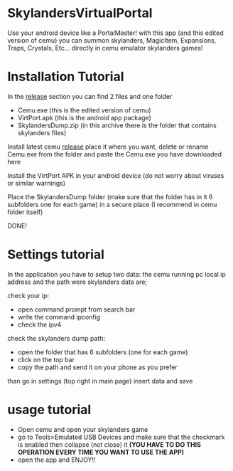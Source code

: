 # SkylandersVirtualPortal
Use your android device like a PortalMaster! with this app (and this edited version of cemu) you can summon skylanders, MagicItem, Expansions, Traps, Crystals, Etc... directly in cemu emulator skylanders games!

# Installation Tutorial
In the [release](https://github.com/TonyHacker03/SkylandersVirtualPortal/releases) section you can find 2 files and one folder
- Cemu.exe (this is the edited version of cemu)
- VirtPort.apk (this is the android app package)
- SkylandersDump.zip (in this archive there is the folder that contains skylanders files)

Install latest cemu [release](https://github.com/cemu-project/Cemu/releases) place it where you want, delete or rename Cemu.exe from the folder and paste the Cemu.exe you have downloaded here

Install the VirtPort APK in your android device (do not worry about viruses or similar warnings) 

Place the SkylandersDump folder (make sure that the folder has in it 6 subfolders one for each game) in a secure place (I recommend in cemu folder itself)

DONE!

# Settings tutorial 
In the application you have to setup two data: the cemu running pc local ip address and the path were skylanders data are;

check your ip:
- open command prompt from search bar
- write the command ipconfig
- check the ipv4

check the skylanders dump path:
- open the folder that has 6 subfolders (one for each game)
- click on the top bar
- copy the path and send it on your phone as you prefer

than go in settings (top right in main page)
insert data and save

# usage tutorial
- Open cemu and open your skylanders game
- go to Tools>Emulated USB Devices and make sure that the checkmark is enabled then collapse (not close) it 
**(YOU HAVE TO DO THIS OPERATION EVERY TIME YOU WANT TO USE THE APP)**
- open the app and ENJOY!!
